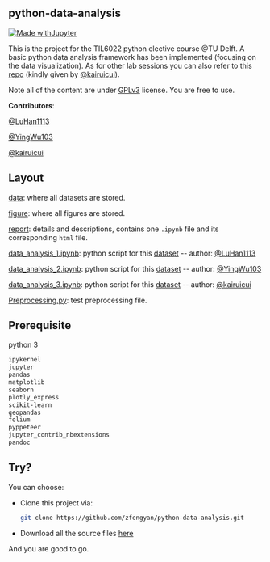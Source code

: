 ## python-data-analysis
[![Made withJupyter](https://img.shields.io/badge/Made%20with-Jupyter-orange?style=for-the-badge&logo=Jupyter)](https://jupyter.org/try)

This is the project for the TIL6022 python elective course @TU Delft. A basic python data analysis framework has been implemented (focusing on the data visualization). As for other lab sessions you can also refer to this [repo](https://github.com/kairuicui/TIL6010-LabAssignments) (kindly given by [@kairuicui](https://github.com/kairuicui)).

Note all of the content are under [GPLv3](https://github.com/zfengyan/python-data-analysis/blob/main/LICENSE) license. You are free to use.

**Contributors**:

[@LuHan1113](https://github.com/LuHan1113)

[@YingWu103](https://github.com/YingWu103)

[@kairuicui](https://github.com/kairuicui)

## Layout

[data](https://github.com/zfengyan/python-data-analysis/tree/main/data): where all datasets are stored.

[figure](https://github.com/zfengyan/python-data-analysis/tree/main/figure): where all figures are stored.

[report](https://github.com/zfengyan/python-data-analysis/tree/main/report): details and descriptions, contains one `.ipynb` file and its corresponding `html` file.

[data_analysis_1.ipynb](https://github.com/zfengyan/python-data-analysis/blob/main/data_analysis_1.ipynb): python script for this [dataset](https://github.com/zfengyan/python-data-analysis/blob/main/data/mobility.csv)  --  author: [@LuHan1113](https://github.com/LuHan1113)

[data_analysis_2.ipynb](https://github.com/zfengyan/python-data-analysis/blob/main/data_analysis_2.ipynb): python script for this [dataset](https://github.com/zfengyan/python-data-analysis/blob/main/data/Mobiliteit__persoonskenmerken_20102022_134103.csv)  --  author: [@YingWu103](https://github.com/YingWu103)

[data_analysis_3.ipynb](https://github.com/zfengyan/python-data-analysis/blob/main/data_analysis_3.ipynb): python script for this [dataset](https://github.com/zfengyan/python-data-analysis/blob/main/data/Mobiliteitstrend__per_rit_en_motief_18102022_113630.csv)  --  author: [@kairuicui](https://github.com/kairuicui)

[Preprocessing.py](https://github.com/zfengyan/python-data-analysis/blob/main/Preprocessing.py): test preprocessing file.

## Prerequisite
python 3
```txt
ipykernel
jupyter
pandas
matplotlib
seaborn
plotly_express
scikit-learn
geopandas
folium
pyppeteer
jupyter_contrib_nbextensions
pandoc
```
## Try?
You can choose:
- Clone this project via:
    ```bash
    git clone https://github.com/zfengyan/python-data-analysis.git
    ```
- Download all the source files [here](https://github.com/zfengyan/python-data-analysis/releases/tag/DataAnalysisv1.0)

And you are good to go.
